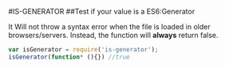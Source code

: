 #IS-GENERATOR
##Test if your value is a ES6:Generator

It Will not throw a syntax error when the file is loaded in older browsers/servers. Instead, the function will **always** return false. 

```js
var isGenerator = require('is-generator');
isGenerator(function* (){}) //true
```